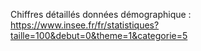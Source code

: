 Chiffres détaillés données démographique :
https://www.insee.fr/fr/statistiques?taille=100&debut=0&theme=1&categorie=5
